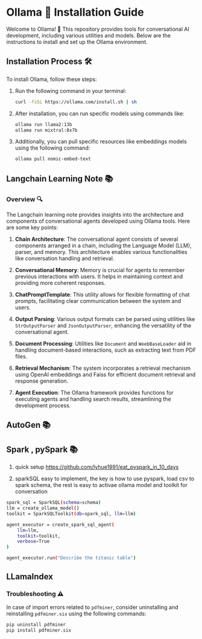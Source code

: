 # Ollama 🦙 Installation Guide

Welcome to Ollama! 🎉 This repository provides tools for conversational AI development, including various utilities and models. Below are the instructions to install and set up the Ollama environment.

## Installation Process 🛠️

To install Ollama, follow these steps:

1. Run the following command in your terminal:

    ```bash
    curl -fsSL https://ollama.com/install.sh | sh
    ```

2. After installation, you can run specific models using commands like:

    ```bash
    ollama run llama2:13b
    ollama run mixtral:8x7b
    ```

3. Additionally, you can pull specific resources like embeddings models using the following command:

    ```bash
    ollama pull nomic-embed-text
    ```

## Langchain Learning Note 📚

### Overview 🔍

The Langchain learning note provides insights into the architecture and components of conversational agents developed using Ollama tools. Here are some key points:

1. **Chain Architecture**: The conversational agent consists of several components arranged in a chain, including the Language Model (LLM), parser, and memory. This architecture enables various functionalities like conversation handling and retrieval.

2. **Conversational Memory**: Memory is crucial for agents to remember previous interactions with users. It helps in maintaining context and providing more coherent responses.

3. **ChatPromptTemplate**: This utility allows for flexible formatting of chat prompts, facilitating clear communication between the system and users.

4. **Output Parsing**: Various output formats can be parsed using utilities like `StrOutputParser` and `JsonOutputParser`, enhancing the versatility of the conversational agent.

5. **Document Processing**: Utilities like `Document` and `WeebBaseLoader` aid in handling document-based interactions, such as extracting text from PDF files.

6. **Retrieval Mechanism**: The system incorporates a retrieval mechanism using OpenAI embeddings and Faiss for efficient document retrieval and response generation.

7. **Agent Execution**: The Ollama framework provides functions for executing agents and handling search results, streamlining the development process.


## AutoGen 📚

## Spark , pySpark 📚
1. quick setup https://github.com/lyhue1991/eat_pyspark_in_10_days

2. sparkSQL easy to implement, the key is how to use pyspark, load csv to spark schema, the rest is easy to activae ollama model and toolkit for conversation
```bash
spark_sql = SparkSQL(schema=schema)
llm = create_ollama_model()
toolkit = SparkSQLToolkit(db=spark_sql, llm=llm)

agent_executor = create_spark_sql_agent(
    llm=llm,
    toolkit=toolkit,
    verbose=True
)

agent_executor.run("Describe the titanic table")
```

## LLamaIndex
### Troubleshooting ⚠️

In case of import errors related to `pdfminer`, consider uninstalling and reinstalling `pdfminer.six` using the following commands:

```bash
pip uninstall pdfminer
pip install pdfminer.six